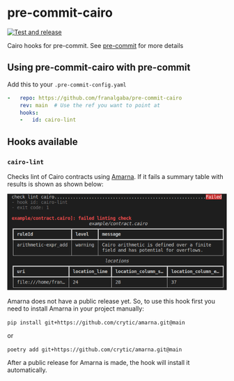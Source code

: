 # pre-commit-cairo

[![Test and release](https://github.com/franalgaba/pre-commit-cairo/actions/workflows/release.yml/badge.svg?branch=main)](https://github.com/franalgaba/pre-commit-cairo/actions/workflows/release.yml)

Cairo hooks for pre-commit. See [pre-commit](https://github.com/pre-commit/pre-commit) for more details

## Using pre-commit-cairo with pre-commit

Add this to your `.pre-commit-config.yaml`

```yaml
-   repo: https://github.com/franalgaba/pre-commit-cairo
    rev: main  # Use the ref you want to point at
    hooks:
    -   id: cairo-lint
```

## Hooks available

### `cairo-lint`

Checks lint of Cairo contracts using [Amarna](https://github.com/crytic/amarna). If it fails a summary table with results is shown as shown below:

![result](./img/lint_result.png)

Amarna does not have a public release yet. So, to use this hook first you need to install Amarna in your project manually:

`pip install git+https://github.com/crytic/amarna.git@main`

or

`poetry add git+https://github.com/crytic/amarna.git@main`

After a public release for Amarna is made, the hook will install it automatically.
